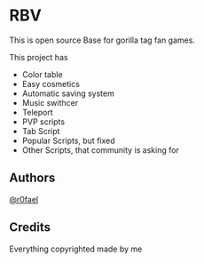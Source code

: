 # RBV

This is open source Base for gorilla tag fan games.

This project has
- Color table
- Easy cosmetics
- Automatic saving system
- Music swithcer
- Teleport
- PVP scripts
- Tab Script
- Popular Scripts, but fixed
- Other Scripts, that community is asking for

## Authors
[@r0fael](https://www.github.com/R0fael)

## Credits
Everything copyrighted made by me
